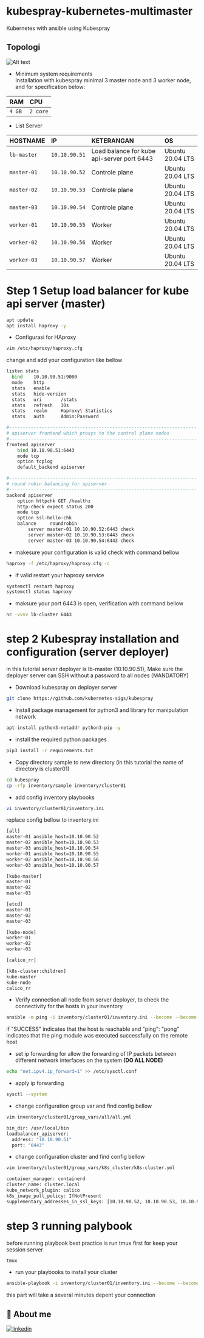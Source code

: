 # kubespray-kubernetes-multimaster
Kubernetes with ansible using Kubespray

## Topologi
![Alt text](image.png)

- Minimum system requirements </br>
Installation with kubespray minimal 3 master node and 3 worker node, and for specification below:

| RAM    | CPU      | 
| :---   | :------- | 
| `4 GB` | `2 core` | 



- List Server 

| HOSTNAME    | IP            | KETERANGAN                                 |   OS             |
| :--------   | :-------      | :----------------------------------------- | :--------------  |
| `lb-master` | `10.10.90.51` | Load balance for kube api-server port 6443 | Ubuntu 20.04 LTS |
| `master-01` | `10.10.90.52` | Controle plane                             | Ubuntu 20.04 LTS |
| `master-02` | `10.10.90.53` | Controle plane                             | Ubuntu 20.04 LTS |
| `master-03` | `10.10.90.54` | Controle plane                             | Ubuntu 20.04 LTS |
| `worker-01` | `10.10.90.55` | Worker                                     | Ubuntu 20.04 LTS |
| `worker-02` | `10.10.90.56` | Worker                                     | Ubuntu 20.04 LTS |
| `worker-03` | `10.10.90.57` | Worker                                     | Ubuntu 20.04 LTS |

# Step 1 Setup load balancer for kube api server (master)

```bash
apt update
apt install haproxy -y

```
- Configurasi for HAproxy

```bash
vim /etc/haproxy/haproxy.cfg
```
change and add your configuration like bellow

```bash
listen stats
  bind    10.10.90.51:9000
  mode    http
  stats   enable
  stats   hide-version
  stats   uri       /stats
  stats   refresh   30s
  stats   realm     Haproxy\ Statistics
  stats   auth      Admin:Password

#---------------------------------------------------------------------
# apiserver frontend which proxys to the control plane nodes
#---------------------------------------------------------------------
frontend apiserver
    bind 10.10.90.51:6443
    mode tcp
    option tcplog
    default_backend apiserver

#---------------------------------------------------------------------
# round robin balancing for apiserver
#---------------------------------------------------------------------
backend apiserver
    option httpchk GET /healthz
    http-check expect status 200
    mode tcp
    option ssl-hello-chk
    balance     roundrobin
        server master-01 10.10.90.52:6443 check
        server master-02 10.10.90.53:6443 check
        server master-03 10.10.90.54:6443 check

```
- makesure your configuration is valid check with command bellow

```bash
haproxy -f /etc/haproxy/haproxy.cfg -c
```
- if valid restart your haproxy service
```bash
systemctl restart haproxy 
systemctl status haproxy
```
- maksure your port 6443 is open, verification with command bellow
```bash
nc -vvvv lb-cluster 6443
```

# step 2 Kubespray installation and configuration (server deployer) 
in this tutorial server deployer is lb-master (10.10.90.51), Make sure the deployer server can SSH without a password to all nodes (MANDATORY)</br>

- Download kubespray on deployer server
```bash
git clone https://github.com/kubernetes-sigs/kubespray
```
- Install package management for python3 and library for manipulation network
```bash 
apt install python3-netaddr python3-pip -y
```
- install the required python packages

```bash
pip3 install -r requirements.txt
```
- Copy directory sample to new directory (in this tutorial the name of directory is cluster01)
```bash
cd kubespray
cp -rfp inventory/sample inventory/cluster01
```
- add config inventory playbooks
```bash
vi inventory/cluster01/inventory.ini
``` 
replace config bellow to inventory.ini
```bash
[all]
master-01 ansible_host=10.10.90.52 
master-02 ansible_host=10.10.90.53
master-03 ansible_host=10.10.90.54
worker-01 ansible_host=10.10.90.55
worker-02 ansible_host=10.10.90.56
worker-03 ansible_host=10.10.90.57

[kube-master]
master-01
master-02
master-03

[etcd]
master-01
master-02
master-03

[kube-node]
worker-01
worker-02
worker-03

[calico_rr]

[k8s-cluster:children]
kube-master
kube-node
calico_rr

```

- Verify connection all node from server deployer, to check the connectivity for the hosts in your inventory
```bash
ansible -m ping -i inventory/cluster01/inventory.ini --become --become-user=root all
```
if "SUCCESS" indicates that the host is reachable and "ping": "pong" indicates that the ping module was executed successfully on the remote host

- set ip forwarding for allow the forwarding of IP packets between different network interfaces on the system **(DO ALL NODE)**
```bash
echo "net.ipv4.ip_forward=1" >> /etc/sysctl.conf
```
- apply ip forwarding
```bash
sysctl --system
```
- change configuration group var and find config bellow
```bash
vim inventory/cluster01/group_vars/all/all.yml
```
```bash
bin_dir: /usr/local/bin
loadbalancer_apiserver:
  address: "10.10.90.51"
  port: "6443"

```
- change configuration cluster and find config bellow

```bash
vim inventory/cluster01/group_vars/k8s_cluster/k8s-cluster.yml
```

```bash
container_manager: containerd
cluster_name: cluster.local
kube_network_plugin: calico
k8s_image_pull_policy: IfNotPresent
supplementary_addresses_in_ssl_keys: [10.10.90.52, 10.10.90.53, 10.10.90.52, 10.10.90.51]
```
# step 3 running palybook  
before running playbook best practice is run tmux first for keep your session server
```bash
tmux
```
- run your playbooks to install your cluster
```bash
ansible-playbook -i inventory/cluster01/inventory.ini --become --become-user=root cluster.yml
```

this part will take a several minutes depent your connection

## 🔗 About me
[![linkedin](https://img.shields.io/badge/linkedin-0A66C2?style=for-the-badge&logo=linkedin&logoColor=white)](https://www.linkedin.com/in/falyan-zuril-587585247/)
